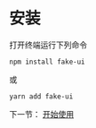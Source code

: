 # 安装
打开终端运行下列命令

```npm install fake-ui```

或

```yarn add fake-ui```


下一节： [开始使用](#/doc/get-started)
